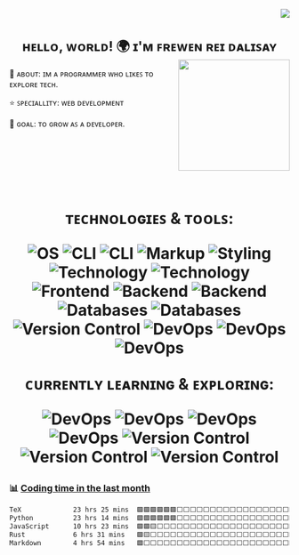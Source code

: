 <!--

 <p>
  <a href="https://skillicons.dev">
    <img src="https://skillicons.dev/icons?i=html,css,js,react,ts,bootstrap,php,java,py,mysql,mongodb,nextjs,nodejs,express,npm,vite,git,bash,powershell&theme=dark" />
  </a>
    <img src="https://skillicons.dev/icons?i=htmx,sass,jest,jquery,bun&theme=dark" />
  </a>
</p>

[![Npm package version](https://badgen.net/npm/v/express)](https://npmjs.com/package/express)
[![GitHub release](https://img.shields.io/github/release/Naereen/StrapDown.js.svg)](https://GitHub.com/Naereen/StrapDown.js/releases/)
[![We-Love-javascript](https://img.shields.io/badge/Made%20with-JavaScript-1f425f.svg)](https://www.javascript.com)

[![GitHub commits](https://img.shields.io/github/commits-since/YamaiKaguya/StrapDown.js/v1.0.0.svg)](https://GitHub.com/YamaiKaguya/StrapDown.js/commit/)
-->	

<p align="right">
  <img src="https://komarev.com/ghpvc/?username=YamaiKaguya" />
</p>
<h1 align="center"  style="font-size: 24px;">
 ʜᴇʟʟᴏ, ᴡᴏʀʟᴅ! 🌍 ɪ'ᴍ ꜰʀᴇᴡᴇɴ ʀᴇɪ ᴅᴀʟɪꜱᴀʏ  
<img align='right' src='https://user-images.githubusercontent.com/5713670/87202985-820dcb80-c2b6-11ea-9f56-7ec461c497c3.gif' width='200'>
</h1>

🤷 ᴀʙᴏᴜᴛ:  ɪᴍ ᴀ ᴘʀᴏɢʀᴀᴍᴍᴇʀ ᴡʜᴏ ʟɪᴋᴇꜱ ᴛᴏ ᴇxᴘʟᴏʀᴇ ᴛᴇᴄʜ. 

⭐ ꜱᴘᴇᴄɪᴀʟʟɪᴛʏ: ᴡᴇʙ ᴅᴇᴠᴇʟᴏᴘᴍᴇɴᴛ 

🎯 ɢᴏᴀʟ: ᴛᴏ ɢʀᴏᴡ ᴀꜱ ᴀ ᴅᴇᴠᴇʟᴏᴘᴇʀ.

<h1 align="center">

<br>
<br>
<br>
ᴛᴇᴄʜɴᴏʟᴏɢɪᴇꜱ & ᴛᴏᴏʟꜱ:

![OS](https://img.shields.io/badge/OS-Linux-blue?logo=linux)
![CLI](https://img.shields.io/badge/CLI-WSL-blue?logo=wsl)
![CLI](https://img.shields.io/badge/Editor-VS%20Code-blue?logo=vscode) <!-- -->
![Markup](https://img.shields.io/badge/Markup-HTML-orange?logo=html5)
![Styling](https://img.shields.io/badge/Styling-CSS-blue?logo=css3)
![Technology](https://img.shields.io/badge/Scripting-JavaScript-yellow?logo=javascript)
![Technology](https://img.shields.io/badge/Secure-TypeScript-blue?logo=typescript)
![Frontend](https://img.shields.io/badge/Library-React-blue?logo=react) <!-- -->
![Backend](https://img.shields.io/badge/Backend-Node.js-green?logo=node.js)
![Backend](https://img.shields.io/badge/Backend-Express.js-green?logo=express)
![Databases](https://img.shields.io/badge/Database-MySQL-blue?logo=mysql)
![Databases](https://img.shields.io/badge/Database-MongoDB-blue?logo=mongodb)
![Version Control](https://img.shields.io/badge/Version_Control-Git-orange?logo=git)
![DevOps](https://img.shields.io/badge/Library-Bootsrap-blue?logo=bootstrap)
![DevOps](https://img.shields.io/badge/Styling-TailwindCSS-blue?logo=TailwindCSS)
![DevOps](https://img.shields.io/badge/Bundler-Webpack-blue?logo=webpack)

ᴄᴜʀʀᴇɴᴛʟʏ ʟᴇᴀʀɴɪɴɢ & ᴇxᴘʟᴏʀɪɴɢ:

![DevOps](https://img.shields.io/badge/DevOps-Docker-blue?logo=docker)
![DevOps](https://img.shields.io/badge/preprocessor-sass-blue?logo=sass)
![DevOps](https://img.shields.io/badge/Tech-GTK-blue?logo=gtk)
![DevOps](https://img.shields.io/badge/Interpreter-Bash-blue?logo=gnubash)
![Version Control](https://img.shields.io/badge/Runtime-bun-orange?logo=bun)
![Version Control](https://img.shields.io/badge/Tech-Ags-orange?logo=ags)
![Version Control](https://img.shields.io/badge/Tech-Astral-orange?logo=astral)
</h1>

### :bar_chart: [Coding time in the last month](https://github.com/muety/wakapi)

<!--START_SECTION:waka-->

```txt
TeX             23 hrs 25 mins  🟩🟩🟩🟩🟩🟩⬜⬜⬜⬜⬜⬜⬜⬜⬜⬜⬜⬜⬜⬜⬜⬜⬜⬜⬜   23.63 %
Python          23 hrs 14 mins  🟩🟩🟩🟩🟩🟩⬜⬜⬜⬜⬜⬜⬜⬜⬜⬜⬜⬜⬜⬜⬜⬜⬜⬜⬜   23.44 %
JavaScript      10 hrs 23 mins  🟩🟩🟨⬜⬜⬜⬜⬜⬜⬜⬜⬜⬜⬜⬜⬜⬜⬜⬜⬜⬜⬜⬜⬜⬜   10.47 %
Rust            6 hrs 31 mins   🟩🟨⬜⬜⬜⬜⬜⬜⬜⬜⬜⬜⬜⬜⬜⬜⬜⬜⬜⬜⬜⬜⬜⬜⬜   06.58 %
Markdown        4 hrs 54 mins   🟩⬜⬜⬜⬜⬜⬜⬜⬜⬜⬜⬜⬜⬜⬜⬜⬜⬜⬜⬜⬜⬜⬜⬜⬜   04.94 %
```

<!--END_SECTION:waka-->




